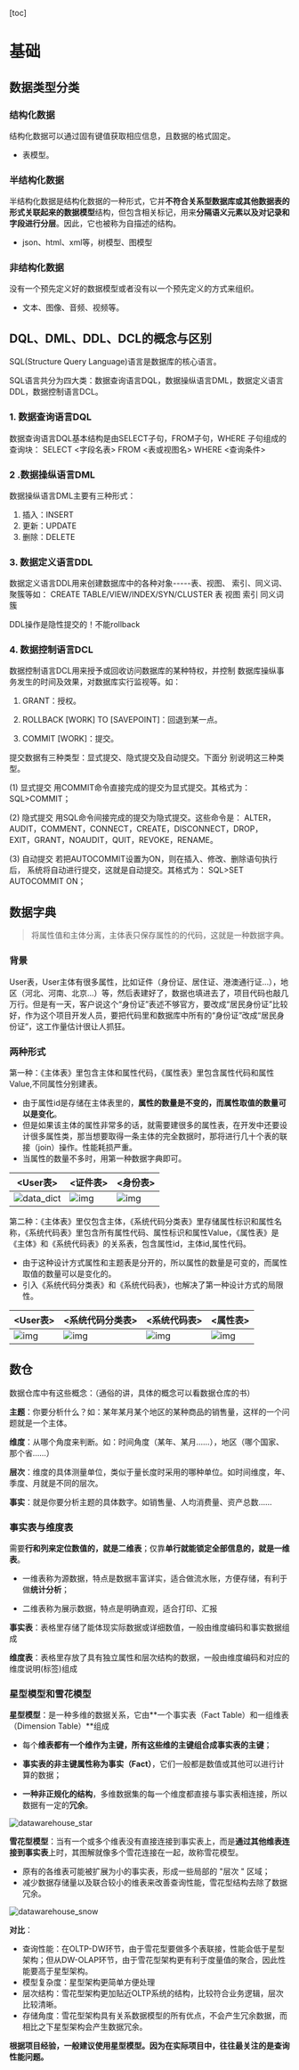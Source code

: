 [toc]

# 基础

## 数据类型分类

### 结构化数据

结构化数据可以通过固有键值获取相应信息，且数据的格式固定。

- 表模型。

### 半结构化数据

半结构化数据是结构化数据的一种形式，它并**不符合关系型数据库或其他数据表的形式关联起来的数据模型**结构，但包含相关标记，用来**分隔语义元素以及对记录和字段进行分层**。因此，它也被称为自描述的结构。

- json、html、xml等，树模型、图模型

### 非结构化数据

没有一个预先定义好的数据模型或者没有以一个预先定义的方式来组织。

- 文本、图像、音频、视频等。

## DQL、DML、DDL、DCL的概念与区别

SQL(Structure Query Language)语言是数据库的核心语言。

SQL语言共分为四大类：数据查询语言DQL，数据操纵语言DML，数据定义语言DDL，数据控制语言DCL。

### 1. 数据查询语言DQL

数据查询语言DQL基本结构是由SELECT子句，FROM子句，WHERE
子句组成的查询块：
SELECT <字段名表>
FROM <表或视图名>
WHERE <查询条件>

### 2 .数据操纵语言DML

数据操纵语言DML主要有三种形式：
1) 插入：INSERT
2) 更新：UPDATE
3) 删除：DELETE

### 3. 数据定义语言DDL

数据定义语言DDL用来创建数据库中的各种对象-----表、视图、
索引、同义词、聚簇等如：
CREATE TABLE/VIEW/INDEX/SYN/CLUSTER
表 视图 索引 同义词 簇

DDL操作是隐性提交的！不能rollback 

### 4. 数据控制语言DCL

数据控制语言DCL用来授予或回收访问数据库的某种特权，并控制
数据库操纵事务发生的时间及效果，对数据库实行监视等。如：
1) GRANT：授权。

2) ROLLBACK [WORK] TO [SAVEPOINT]：回退到某一点。

3) COMMIT [WORK]：提交。

提交数据有三种类型：显式提交、隐式提交及自动提交。下面分
别说明这三种类型。

(1) 显式提交
用COMMIT命令直接完成的提交为显式提交。其格式为：
SQL>COMMIT；

(2) 隐式提交
用SQL命令间接完成的提交为隐式提交。这些命令是：
ALTER，AUDIT，COMMENT，CONNECT，CREATE，DISCONNECT，DROP，
EXIT，GRANT，NOAUDIT，QUIT，REVOKE，RENAME。

(3) 自动提交
若把AUTOCOMMIT设置为ON，则在插入、修改、删除语句执行后，
系统将自动进行提交，这就是自动提交。其格式为：
SQL>SET AUTOCOMMIT ON；



## 数据字典

> 将属性值和主体分离，主体表只保存属性的的代码，这就是一种数据字典。

### 背景

User表，User主体有很多属性，比如证件（身份证、居住证、港澳通行证...），地区（河北、河南、北京...）等，然后表建好了，数据也填进去了，项目代码也敲几万行。但是有一天，客户说这个“身份证”表述不够官方，要改成“居民身份证”比较好，作为这个项目开发人员，要把代码里和数据库中所有的“身份证”改成“居民身份证”，这工作量估计很让人抓狂。

### 两种形式

第一种：《主体表》里包含主体和属性代码，《属性表》里包含属性代码和属性Value,不同属性分别建表。

- 由于属性id是存储在主体表里的，**属性的数量是不变的，而属性取值的数量可以是变化**。
- 但是如果该主体的属性非常多的话，就需要建很多的属性表，在开发中还要设计很多属性类，那当想要取得一条主体的完全数据时，那将进行几十个表的联接（join）操作。性能耗损严重。
- 当属性的数量不多时，用第一种数据字典即可。

| <User表> | <证件表> | <身份表> |
| -------------------------------- | ---------------------------------- | ---------------------------------- |
| ![data_dict](pics/data_dict.png) | ![img](pics/data_dict_3.png) | ![img](pics/data_dict_2.png) |

第二种：《主体表》里仅包含主体，《系统代码分类表》里存储属性标识和属性名称，《系统代码表》里包含所有属性代码、属性标识和属性Value，《属性表》是《主体》和《系统代码表》的关系表，包含属性id，主体id,属性代码。

- 由于这种设计方式属性和主题表是分开的，所以属性的数量是可变的，而属性取值的数量可以是变化的。
- 引入《系统代码分类表》和《系统代码表》，也解决了第一种设计方式的局限性。

| **<User表>**                 | **<系统代码分类表>**         | **<系统代码表>**             | **<属性表>**                 |
| ---------------------------- | ---------------------------- | ---------------------------- | ---------------------------- |
| ![img](pics/data_dict_4.png) | ![img](pics/data_dict_5.png) | ![img](pics/data_dict_6.png) | ![img](pics/data_dict_7.png) |



## 数仓

数据仓库中有这些概念：（通俗的讲，具体的概念可以看数据仓库的书）

**主题**：你要分析什么？如：某年某月某个地区的某种商品的销售量，这样的一个问题就是一个主体。

**维度**：从哪个角度来判断。如：时间角度（某年、某月……），地区（哪个国家、那个省……）

**层次**：维度的具体测量单位，类似于量长度时采用的哪种单位。如时间维度，年、季度、月就是不同的层次。

**事实**：就是你要分析主题的具体数字。如销售量、人均消费量、资产总数……

### 事实表与维度表

需要**行和列来定位数值的，就是二维表**；仅靠**单行就能锁定全部信息的，就是一维表**。

- 一维表称为源数据，特点是数据丰富详实，适合做流水账，方便存储，有利于做**统计分析**；

- 二维表称为展示数据，特点是明确直观，适合打印、汇报

**事实表**：表格里存储了能体现实际数据或详细数值，一般由维度编码和事实数据组成

**维度表**：表格里存放了具有独立属性和层次结构的数据，一般由维度编码和对应的维度说明(标签)组成

### 星型模型和雪花模型

**星型模型**：是一种多维的数据关系，它由**一个事实表（Fact Table）和一组维表（Dimension Table）**组成

- 每个**维表都有一个维作为主键，所有这些维的主键组合成事实表的主键**；
- **事实表的非主键属性称为事实（Fact）**，它们一般都是数值或其他可以进行计算的数据；

- **一种非正规化的结构**，多维数据集的每一个维度都直接与事实表相连接，所以数据有一定的**冗余**。

![datawarehouse_star](pics/datawarehouse_star.png)

**雪花型模型**：当有一个或多个维表没有直接连接到事实表上，而是**通过其他维表连接到事实表**上时，其图解就像多个雪花连接在一起，故称雪花模型。

- 原有的各维表可能被扩展为小的事实表，形成一些局部的 "层次 " 区域；
- 减少数据存储量以及联合较小的维表来改善查询性能，雪花型结构去除了数据冗余。

![datawarehouse_snow](pics/datawarehouse_snow.png)

**对比**：

- 查询性能：在OLTP-DW环节，由于雪花型要做多个表联接，性能会低于星型架构；但从DW-OLAP环节，由于雪花型架构更有利于度量值的聚合，因此性能要高于星型架构。
- 模型复杂度：星型架构更简单方便处理
- 层次结构：雪花型架构更加贴近OLTP系统的结构，比较符合业务逻辑，层次比较清晰。
- 存储角度：雪花型架构具有关系数据模型的所有优点，不会产生冗余数据，而相比之下星型架构会产生数据冗余。



**根据项目经验，一般建议使用星型模型。因为在实际项目中，往往最关注的是查询性能问题。**

